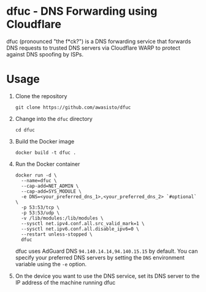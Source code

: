 dfuc - DNS Forwarding using Cloudflare
======================================

dfuc (pronounced "the f*ck?") is a DNS forwarding service that forwards DNS requests to trusted DNS servers via
Cloudflare WARP to protect against DNS spoofing by ISPs.

Usage
=====

1. Clone the repository

   ```
   git clone https://github.com/awasisto/dfuc
   ```

2. Change into the `dfuc` directory

   ```
   cd dfuc
   ```

3. Build the Docker image

   ```
   docker build -t dfuc .
   ```

4. Run the Docker container

   ```
   docker run -d \
     --name=dfuc \
     --cap-add=NET_ADMIN \
     --cap-add=SYS_MODULE \
     -e DNS=<your_preferred_dns_1>,<your_preferred_dns_2> `#optional` \
     -p 53:53/tcp \
     -p 53:53/udp \
     -v /lib/modules:/lib/modules \
     --sysctl net.ipv4.conf.all.src_valid_mark=1 \
     --sysctl net.ipv6.conf.all.disable_ipv6=0 \
     --restart unless-stopped \
     dfuc
   ```

   dfuc uses AdGuard DNS `94.140.14.14,94.140.15.15` by default. You can specify your preferred DNS servers by setting
   the `DNS` environment variable using the `-e` option.

5. On the device you want to use the DNS service, set its DNS server to the IP address of the machine running dfuc
